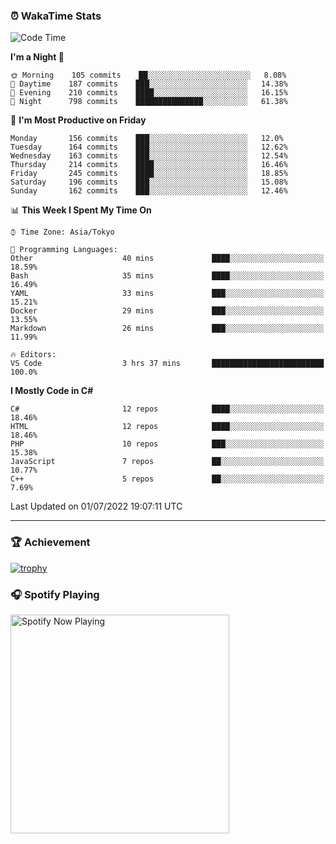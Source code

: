 ### ⏰ WakaTime Stats


<!--START_SECTION:waka-->
![Code Time](http://img.shields.io/badge/Code%20Time-0%20secs-blue)

**I'm a Night 🦉** 

```text
🌞 Morning    105 commits    ██░░░░░░░░░░░░░░░░░░░░░░░   8.08% 
🌆 Daytime    187 commits    ███░░░░░░░░░░░░░░░░░░░░░░   14.38% 
🌃 Evening    210 commits    ████░░░░░░░░░░░░░░░░░░░░░   16.15% 
🌙 Night      798 commits    ███████████████░░░░░░░░░░   61.38%

```
📅 **I'm Most Productive on Friday** 

```text
Monday       156 commits    ███░░░░░░░░░░░░░░░░░░░░░░   12.0% 
Tuesday      164 commits    ███░░░░░░░░░░░░░░░░░░░░░░   12.62% 
Wednesday    163 commits    ███░░░░░░░░░░░░░░░░░░░░░░   12.54% 
Thursday     214 commits    ████░░░░░░░░░░░░░░░░░░░░░   16.46% 
Friday       245 commits    ████░░░░░░░░░░░░░░░░░░░░░   18.85% 
Saturday     196 commits    ███░░░░░░░░░░░░░░░░░░░░░░   15.08% 
Sunday       162 commits    ███░░░░░░░░░░░░░░░░░░░░░░   12.46%

```


📊 **This Week I Spent My Time On** 

```text
⌚︎ Time Zone: Asia/Tokyo

💬 Programming Languages: 
Other                    40 mins             ████░░░░░░░░░░░░░░░░░░░░░   18.59% 
Bash                     35 mins             ████░░░░░░░░░░░░░░░░░░░░░   16.49% 
YAML                     33 mins             ███░░░░░░░░░░░░░░░░░░░░░░   15.21% 
Docker                   29 mins             ███░░░░░░░░░░░░░░░░░░░░░░   13.55% 
Markdown                 26 mins             ███░░░░░░░░░░░░░░░░░░░░░░   11.99%

🔥 Editors: 
VS Code                  3 hrs 37 mins       █████████████████████████   100.0%

```

**I Mostly Code in C#** 

```text
C#                       12 repos            ████░░░░░░░░░░░░░░░░░░░░░   18.46% 
HTML                     12 repos            ████░░░░░░░░░░░░░░░░░░░░░   18.46% 
PHP                      10 repos            ███░░░░░░░░░░░░░░░░░░░░░░   15.38% 
JavaScript               7 repos             ██░░░░░░░░░░░░░░░░░░░░░░░   10.77% 
C++                      5 repos             ██░░░░░░░░░░░░░░░░░░░░░░░   7.69%

```



 Last Updated on 01/07/2022 19:07:11 UTC
<!--END_SECTION:waka-->

---

### 🏆 Achievement

[![trophy](https://github-profile-trophy.vercel.app/?username=Slime-hatena&theme=flat&no-bg=true&no-frame=true&column=8)](https://github.com/ryo-ma/github-profile-trophy)

### 🎧 Spotify Playing

[<img src="https://spotify-now-playing-slime-hatena.vercel.app/api/spotify-playing" alt="Spotify Now Playing" width="350" />](https://open.spotify.com/user/slime_hatena)

<!--
**Slime-hatena/Slime-hatena** is a ✨ _special_ ✨ repository because its `README.md` (this file) appears on your GitHub profile.

Here are some ideas to get you started:

- 🔭 I’m currently working on ...
- 🌱 I’m currently learning ...
- 👯 I’m looking to collaborate on ...
- 🤔 I’m looking for help with ...
- 💬 Ask me about ...
- 📫 How to reach me: ...
- 😄 Pronouns: ...
- ⚡ Fun fact: ...
-->
